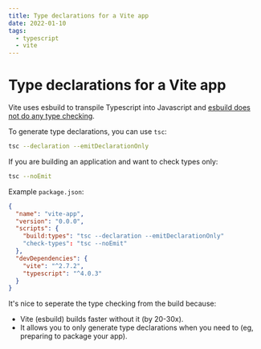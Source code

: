 ```yaml
---
title: Type declarations for a Vite app
date: 2022-01-10
tags:
  - typescript
  - vite
---
```


# Type declarations for a Vite app

Vite uses esbuild to transpile Typescript into Javascript and [esbuild does not do any type checking](https://esbuild.github.io/content-types/#typescript).

To generate type declarations, you can use `tsc`:

```bash
tsc --declaration --emitDeclarationOnly
```

If you are building an application and want to check types only:

```bash
tsc --noEmit
```

Example `package.json`:

```json
{
  "name": "vite-app",
  "version": "0.0.0",
  "scripts": {
    "build:types": "tsc --declaration --emitDeclarationOnly"
    "check-types": "tsc --noEmit"
  },
  "devDependencies": {
    "vite": "^2.7.2",
    "typescript": "^4.0.3"
  }
}
```

It's nice to seperate the type checking from the build because:
- Vite (esbuild) builds faster without it (by 20-30x).
- It allows you to only generate type declarations when you need to (eg, preparing to package your app).
